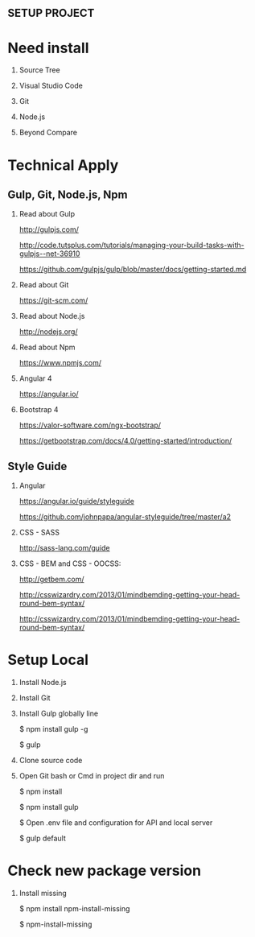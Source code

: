 ## SETUP PROJECT

# Need install

1. Source Tree

2. Visual Studio Code

3. Git

4. Node.js

5. Beyond Compare 

# Technical Apply

## Gulp, Git, Node.js, Npm

1. Read about Gulp

    http://gulpjs.com/

    http://code.tutsplus.com/tutorials/managing-your-build-tasks-with-gulpjs--net-36910

    https://github.com/gulpjs/gulp/blob/master/docs/getting-started.md

2. Read about Git

    https://git-scm.com/

3. Read about Node.js

    http://nodejs.org/

4. Read about Npm

    https://www.npmjs.com/

5. Angular 4

    https://angular.io/

6. Bootstrap 4

    https://valor-software.com/ngx-bootstrap/

    https://getbootstrap.com/docs/4.0/getting-started/introduction/

## Style Guide

1. Angular 

    https://angular.io/guide/styleguide

    https://github.com/johnpapa/angular-styleguide/tree/master/a2

1. CSS - SASS 

    http://sass-lang.com/guide

2. CSS - BEM and CSS - OOCSS:

    http://getbem.com/

    http://csswizardry.com/2013/01/mindbemding-getting-your-head-round-bem-syntax/

    http://csswizardry.com/2013/01/mindbemding-getting-your-head-round-bem-syntax/

# Setup Local

1. Install Node.js

2. Install Git

3. Install Gulp globally line

    $ npm install gulp -g

    $ gulp

4. Clone source code

5. Open Git bash or Cmd in project dir and run

    $ npm install 

    $ npm install gulp

    $ Open .env file and configuration for API and local server

    $ gulp default

# Check new package version

1. Install missing

    $ npm install npm-install-missing

    $ npm-install-missing







